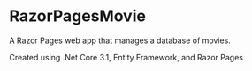 # RazorPagesMovie
A Razor Pages web app that manages a database of movies.

Created using .Net Core 3.1, Entity Framework, and Razor Pages
